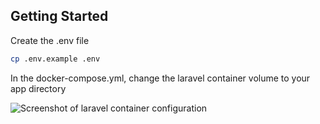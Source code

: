 ## Getting Started

Create the .env file

```bash
cp .env.example .env
```
In the docker-compose.yml, change the laravel container volume to your app directory

![Screenshot of laravel container configuration](/home/Pictures/Screenshots/laravel-config.png "Laravel container configuration")
